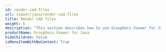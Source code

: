 ```yaml
---
id: render-cad-files
url: viewer/java/render-cad-files
title: Render CAD files
weight: 6
description: "This section describes how to use GroupDocs.Viewer for Java to convert CAD files to PDF, HTML, PNG, and JPEG formats."
productName: GroupDocs.Viewer for Java
hideChildren: False
isMenuItemWithNoContent: True
---
```

